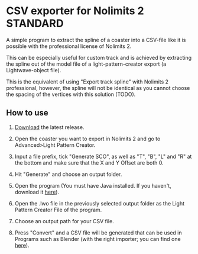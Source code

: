 # CSV exporter for Nolimits 2 STANDARD

A simple program to extract the spline of
a coaster into a CSV-file like it is
possible with the professional license of Nolimits 2.

This can be especially useful for custom track and is achieved by extracting the spline out of the model file of a light-pattern-creator export (a Lightwave-object file).

This is the equivalent of using "Export track spline" with Nolimits 2 professional, however, the spline will not be identical as you cannot choose the spacing of the vertices with this solution (TODO).

## How to use

1. [Download](https://raw.githubusercontent.com/mtptru/nolimits2-csv-exporter/077f274f118e7533fc4195dca3bb4b4b24448a6a/NLCSV%20(2).jar) the latest release.

2. Open the coaster you want to export in Nolimits 2 and go to Advanced>Light Pattern Creator.

3. Input a file prefix, tick "Generate SCO", as well as "T", "B", "L" and "R" at the bottom and make sure that the X and Y Offset are both 0.

4. Hit "Generate" and choose an output folder.

5. Open the program (You must have Java installed. If you haven't, download it [here](https://www.oracle.com/java/technologies/downloads/)).

6. Open the .lwo file in the previously selected output folder as the Light Pattern Creator File of the program.

7. Choose an output path for your CSV file.

8. Press "Convert" and a CSV file will be generated that can be used in Programs such as Blender (with the right importer; you can find one [here](https://github.com/geforcefan/BlenderNoLimitsCSVImporter)).
